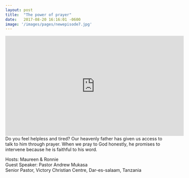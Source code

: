 ```yaml
---
layout: post
title:  "The power of prayer"
date:   2017-08-20 16:16:01 -0600
image: '/images/pages/newepisode7.jpg'
---
```

<iframe width="560" height="315" src="https://www.youtube.com/embed/IZOVYSyDbb0" frameborder="0" allowfullscreen></iframe>
Do you feel helpless and tired? Our heavenly father has given us access to talk to him through prayer. When we pray to God honestly, he promises to intervene because he is faithful to his word.

Hosts: Maureen & Ronnie <br>
Guest Speaker: Pastor Andrew Mukasa <br>
Senior Pastor, Victory Christian Centre, Dar-es-salaam, Tanzania




